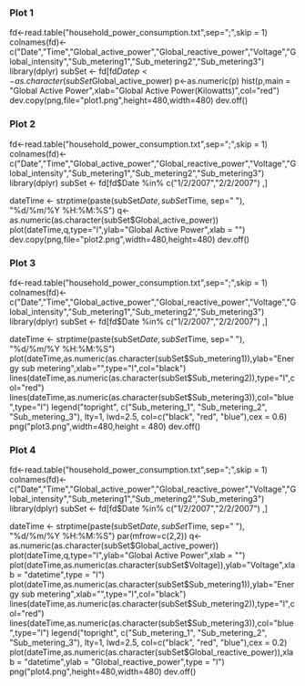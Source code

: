 ### Plot 1

fd<-read.table("household_power_consumption.txt",sep=";",skip = 1)
colnames(fd)<-c("Date","Time","Global_active_power","Global_reactive_power","Voltage","Global_intensity","Sub_metering1","Sub_metering2","Sub_metering3")
library(dplyr)
subSet <- fd[fd$Date %in% c("1/2/2007","2/2/2007") ,]
p<-as.character(subSet$Global_active_power)
p<-as.numeric(p)
hist(p,main = "Global Active Power",xlab="Global Active Power(Kilowatts)",col="red")
dev.copy(png,file="plot1.png",height=480,width=480)
dev.off()




### Plot 2

fd<-read.table("household_power_consumption.txt",sep=";",skip = 1)
colnames(fd)<-c("Date","Time","Global_active_power","Global_reactive_power","Voltage","Global_intensity","Sub_metering1","Sub_metering2","Sub_metering3")
library(dplyr)
subSet <- fd[fd$Date %in% c("1/2/2007","2/2/2007") ,]

dateTime <- strptime(paste(subSet$Date, subSet$Time, sep=" "), "%d/%m/%Y %H:%M:%S")
q<-as.numeric(as.character(subSet$Global_active_power))
plot(dateTime,q,type="l",ylab="Global Active Power",xlab = "")
dev.copy(png,file="plot2.png",width=480,height=480)
dev.off() 



### Plot 3
fd<-read.table("household_power_consumption.txt",sep=";",skip = 1)
colnames(fd)<-c("Date","Time","Global_active_power","Global_reactive_power","Voltage","Global_intensity","Sub_metering1","Sub_metering2","Sub_metering3")
library(dplyr)
subSet <- fd[fd$Date %in% c("1/2/2007","2/2/2007") ,]

dateTime <- strptime(paste(subSet$Date, subSet$Time, sep=" "), "%d/%m/%Y %H:%M:%S")
plot(dateTime,as.numeric(as.character(subSet$Sub_metering1)),ylab="Energy sub metering",xlab="",type="l",col="black")
lines(dateTime,as.numeric(as.character(subSet$Sub_metering2)),type="l",col="red")
lines(dateTime,as.numeric(as.character(subSet$Sub_metering3)),col="blue",type="l")
legend("topright", c("Sub_metering_1", "Sub_metering_2", "Sub_metering_3"), lty=1, lwd=2.5, col=c("black", "red", "blue"),cex = 0.6)
png("plot3.png",width=480,height = 480)
dev.off()




### Plot 4

fd<-read.table("household_power_consumption.txt",sep=";",skip = 1)
colnames(fd)<-c("Date","Time","Global_active_power","Global_reactive_power","Voltage","Global_intensity","Sub_metering1","Sub_metering2","Sub_metering3")
library(dplyr)
subSet <- fd[fd$Date %in% c("1/2/2007","2/2/2007") ,]

dateTime <- strptime(paste(subSet$Date, subSet$Time, sep=" "), "%d/%m/%Y %H:%M:%S")
par(mfrow=c(2,2))
q<-as.numeric(as.character(subSet$Global_active_power))
plot(dateTime,q,type="l",ylab="Global Active Power",xlab = "")
plot(dateTime,as.numeric(as.character(subSet$Voltage)),ylab="Voltage",xlab = "datetime",type = "l")
plot(dateTime,as.numeric(as.character(subSet$Sub_metering1)),ylab="Energy sub metering",xlab="",type="l",col="black")
lines(dateTime,as.numeric(as.character(subSet$Sub_metering2)),type="l",col="red")
lines(dateTime,as.numeric(as.character(subSet$Sub_metering3)),col="blue",type="l")
legend("topright", c("Sub_metering_1", "Sub_metering_2", "Sub_metering_3"), lty=1, lwd=2.5, col=c("black", "red", "blue"),cex = 0.2)
plot(dateTime,as.numeric(as.character(subSet$Global_reactive_power)),xlab = "datetime",ylab = "Global_reactive_power",type = "l")
png("plot4.png",height=480,width=480)
dev.off()

